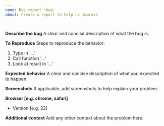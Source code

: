 ```yaml
---
name: Bug report :bug:
about: Create a report to help us improve

---
```


**Describe the bug**
A clear and concise description of what the bug is.

**To Reproduce**
Steps to reproduce the behavior:
1. Type in '...'
2. Call function '...'
3. Look at result in '...'

**Expected behavior**
A clear and concise description of what you expected to happen.

**Screenshots**
If applicable, add screenshots to help explain your problem.


**Browser [e.g. chrome, safari]**
 - Version [e.g. 22]

**Additional context**
Add any other context about the problem here.
